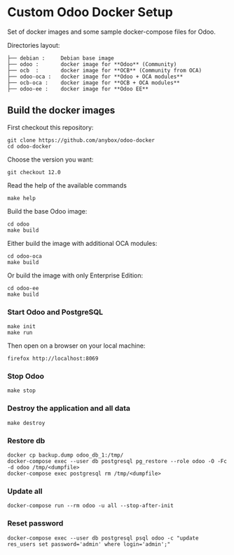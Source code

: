 # Custom Odoo Docker Setup

Set of docker images and some sample docker-compose files for Odoo.

Directories layout:

    ├── debian :     Debian base image
    ├── odoo :       docker image for **Odoo** (Community)
    ├── ocb  :       docker image for **OCB** (Community from OCA)
    ├── odoo-oca :   docker image for **Odoo + OCA modules**
    ├── ocb-oca :    docker image for **OCB + OCA modules**
    ├── odoo-ee :    docker image for **Odoo EE**


## Build the docker images

First checkout this repository:

    git clone https://github.com/anybox/odoo-docker
    cd odoo-docker

Choose the version you want:

    git checkout 12.0

Read the help of the available commands

    make help

Build the base Odoo image:

    cd odoo
    make build

Either build the image with additional OCA modules:

    cd odoo-oca
    make build

Or build the image with only Enterprise Edition:

    cd odoo-ee
    make build


### Start Odoo and PostgreSQL

    make init
    make run

Then open on a browser on your local machine:

    firefox http://localhost:8069

### Stop Odoo

    make stop

### Destroy the application and all data

    make destroy

### Restore db

    docker cp backup.dump odoo_db_1:/tmp/
    docker-compose exec --user db postgresql pg_restore --role odoo -O -Fc -d odoo /tmp/<dumpfile>
    docker-compose exec postgresql rm /tmp/<dumpfile>

### Update all

    docker-compose run --rm odoo -u all --stop-after-init

### Reset password

    docker-compose exec --user db postgresql psql odoo -c "update res_users set password='admin' where login='admin';"

